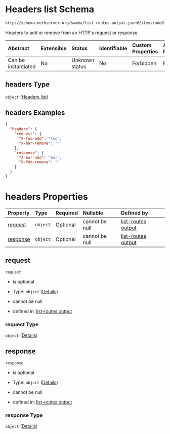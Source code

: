 # Headers list Schema

```txt
http://schema.nethserver.org/samba/list-routes-output.json#/items/oneOf/0/properties/headers
```

Headers to add or remove from an HTTP's request or response

| Abstract            | Extensible | Status         | Identifiable | Custom Properties | Additional Properties | Access Restrictions | Defined In                                                                        |
| :------------------ | :--------- | :------------- | :----------- | :---------------- | :-------------------- | :------------------ | :-------------------------------------------------------------------------------- |
| Can be instantiated | No         | Unknown status | No           | Forbidden         | Forbidden             | none                | [list-routes-output.json\*](samba/list-routes-output.json "open original schema") |

## headers Type

`object` ([Headers list](list-routes-output-1-items-oneof-a-route-expanded-properties-headers-list.md))

## headers Examples

```json
{
  "headers": {
    "request": {
      "X-foo-add": "foo",
      "X-bar-remove": ""
    },
    "response": {
      "X-bar-add": "bar",
      "X-foo-remove": ""
    }
  }
}
```

# headers Properties

| Property              | Type     | Required | Nullable       | Defined by                                                                                                                                                                                                                                |
| :-------------------- | :------- | :------- | :------------- | :---------------------------------------------------------------------------------------------------------------------------------------------------------------------------------------------------------------------------------------- |
| [request](#request)   | `object` | Optional | cannot be null | [list-routes output](list-routes-output-1-items-oneof-a-route-expanded-properties-headers-list-properties-request.md "http://schema.nethserver.org/samba/list-routes-output.json#/items/oneOf/0/properties/headers/properties/request")   |
| [response](#response) | `object` | Optional | cannot be null | [list-routes output](list-routes-output-1-items-oneof-a-route-expanded-properties-headers-list-properties-response.md "http://schema.nethserver.org/samba/list-routes-output.json#/items/oneOf/0/properties/headers/properties/response") |

## request



`request`

*   is optional

*   Type: `object` ([Details](list-routes-output-1-items-oneof-a-route-expanded-properties-headers-list-properties-request.md))

*   cannot be null

*   defined in: [list-routes output](list-routes-output-1-items-oneof-a-route-expanded-properties-headers-list-properties-request.md "http://schema.nethserver.org/samba/list-routes-output.json#/items/oneOf/0/properties/headers/properties/request")

### request Type

`object` ([Details](list-routes-output-1-items-oneof-a-route-expanded-properties-headers-list-properties-request.md))

## response



`response`

*   is optional

*   Type: `object` ([Details](list-routes-output-1-items-oneof-a-route-expanded-properties-headers-list-properties-response.md))

*   cannot be null

*   defined in: [list-routes output](list-routes-output-1-items-oneof-a-route-expanded-properties-headers-list-properties-response.md "http://schema.nethserver.org/samba/list-routes-output.json#/items/oneOf/0/properties/headers/properties/response")

### response Type

`object` ([Details](list-routes-output-1-items-oneof-a-route-expanded-properties-headers-list-properties-response.md))
